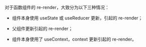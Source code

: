 对于函数组件的 re-render，大致分为以下三种情况：

- 组件本身使用 useState 或 useReducer 更新，引起的 re-render；

- 父组件更新引起的 re-render；

- 组件本身使用了 useContext，context 更新引起的 re-render。
